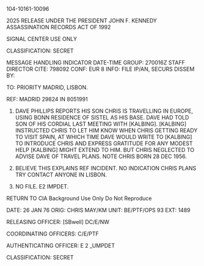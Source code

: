 104-10161-10096

2025 RELEASE UNDER THE PRESIDENT JOHN F. KENNEDY ASSASSINATION RECORDS ACT OF 1992

SIGNAL CENTER USE ONLY

CLASSIFICATION: SECRET

MESSAGE HANDLING INDICATOR
DATE-TIME GROUP: 270016Z
STAFF
DIRECTOR
CITE: 798092
CONF: EUR 8
INFO: FILE IP/AN, SECURS
DISSEM BY:

TO: PRIORITY MADRID, LISBON.

REF: MADRID 29824 IN 8051991

1. DAVE PHILLIPS REPORTS HIS SON CHRIS IS TRAVELLING IN EUROPE, USING BONN RESIDENCE OF SISTEL AS HIS BASE. DAVE HAD TOLD SON OF HIS CORDIAL LAST MEETING WITH [KALBING]. [KALBING] INSTRUCTED CHRIS TO LET HIM KNOW WHEN CHRIS GETTING READY TO VISIT SPAIN, AT WHICH TIME DAVE WOULD WRITE TO [KALBING] TO INTRODUCE CHRIS AND EXPRESS GRATITUDE FOR ANY MODEST HELP [KALBING] MIGHT EXTEND TO HIM. BUT CHRIS NEGLECTED TO ADVISE DAVE OF TRAVEL PLANS. NOTE CHRIS BORN 28 DEC 1956.

2. BELIEVE THIS EXPLAINS REF INCIDENT. NO INDICATION CHRIS PLANS TRY CONTACT ANYONE IN LISBON.

3. NO FILE. E2 IMPDET.

RETURN TO CIA
Background Use Only
Do Not Reproduce

DATE: 26 JAN 76
ORIG: CHRIS MAY/KM
UNIT: BE/PTF/OPS 93
EXT: 1489

RELEASING OFFICER: [SBwell] DC/E/NW

COORDINATING OFFICERS: C/E/PTF

AUTHENTICATING OFFICER: E 2 _UMPDET

CLASSIFICATION: SECRET
